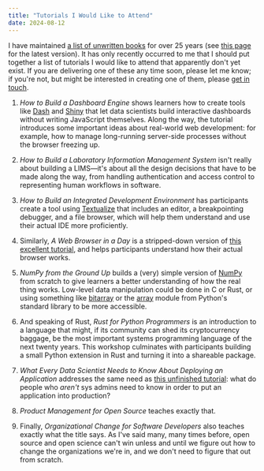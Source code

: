 ```yaml
---
title: "Tutorials I Would Like to Attend"
date: 2024-08-12
---
```


I have maintained [a list of unwritten books][nots] for over 25 years
(see [this page][nots-2024] for the latest version).
It has only recently occurred to me that I should put together
a list of tutorials I would like to attend that apparently don't yet exist.
If you are delivering one of these any time soon,
please let me know;
if you're not,
but might be interested in creating one of them,
please [get in touch](mailto:gvwilson@third-bit.com).

1.  *How to Build a Dashboard Engine*
    shows learners how to create tools like [Dash][dash] and [Shiny][shiny]
    that let data scientists build interactive dashboards without writing JavaScript themselves.
    Along the way,
    the tutorial introduces some important ideas about real-world web development:
    for example,
    how to manage long-running server-side processes without the browser freezing up.

1.  *How to Build a Laboratory Information Management System*
    isn't really about building a LIMS—it's about all the design decisions that have to be made along the way,
    from handling authentication and access control
    to representing human workflows in software.

1.  *How to Build an Integrated Development Environment*
    has participants create a tool using [Textualize][textualize]
    that includes an editor, a breakpointing debugger, and a file browser,
    which will help them understand and use their actual IDE more proficiently.

1.  Similarly,
    *A Web Browser in a Day* is a stripped-down version of [this excellent tutorial][browser-tut],
    and helps participants understand how their actual browser works.

1.  *NumPy from the Ground Up*
    builds a (very) simple version of [NumPy][numpy] from scratch
    to give learners a better understanding of how the real thing works.
    Low-level data manipulation could be done in C or Rust,
    or using something like [bitarray][bitarray] or the [array][array] module from Python's standard library
    to be more accessible.

1.  And speaking of Rust,
    *Rust for Python Programmers* is an introduction to a language that might,
    if its community can shed its cryptocurrency baggage,
    be the most important systems programming language of the next twenty years.
    This workshop culminates with participants building a small Python extension in Rust
    and turning it into a shareable package.

1.  *What Every Data Scientist Needs to Know About Deploying an Application*
    addresses the same need as [this unfinished tutorial][sys-tutorial]:
    what do people who *aren't* sys admins need to know in order to put an application into production?

1.  *Product Management for Open Source*
    teaches exactly that.

1.  Finally,
    *Organizational Change for Software Developers* also teaches exactly what the title says.
    As I've said many, many times before,
    open source and open science can't win unless and until we figure out
    how to change the organizations we're in,
    and we don't need to figure that out from scratch.

[array]: https://docs.python.org/3/library/array.html
[bitarray]: https://pypi.org/project/bitarray/
[browser-tut]: https://browser.engineering/
[dash]: https://dash.plotly.com/
[nots]: @root/ideas/not-on-the-shelves/
[nots-2024]: @root/ideas/not-on-the-shelves/2024/
[numpy]: https://numpy.org/
[shiny]: https://shiny.posit.co/
[sys-tutorial]: https://gvwilson.github.io/sys-tutorial/
[textualize]: https://www.textualize.io/
